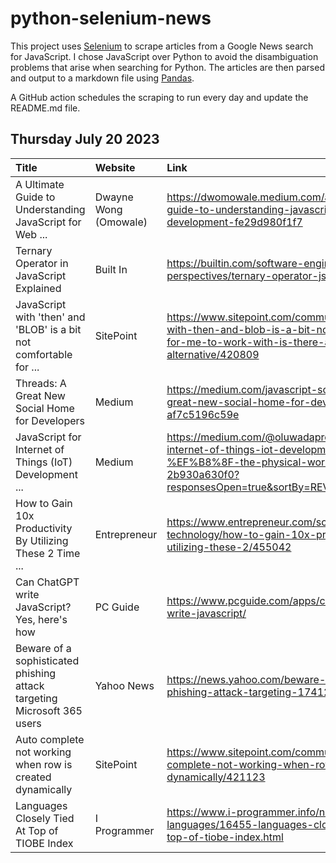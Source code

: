 # python-selenium-news

This project uses [Selenium](https://www.seleniumhq.org/) to scrape articles from a Google News search for JavaScript.
I chose JavaScript over Python to avoid the disambiguation problems that arise when searching for Python.
The articles are then parsed and output to a markdown file using [Pandas](https://pandas.pydata.org/).

A GitHub action schedules the scraping to run every day and update the README.md file.

## Thursday July 20 2023


| Title                                                                   | Website               | Link                                                                                                                                                                          |
|:------------------------------------------------------------------------|:----------------------|:------------------------------------------------------------------------------------------------------------------------------------------------------------------------------|
| A Ultimate Guide to Understanding JavaScript for Web ...                | Dwayne Wong (Omowale) | https://dwomowale.medium.com/a-ultimate-guide-to-understanding-javascript-for-web-development-fe29d980f1f7                                                                    |
| Ternary Operator in JavaScript Explained                                | Built In              | https://builtin.com/software-engineering-perspectives/ternary-operator-js                                                                                                     |
| JavaScript with 'then' and 'BLOB' is a bit not comfortable for ...      | SitePoint             | https://www.sitepoint.com/community/t/javascript-with-then-and-blob-is-a-bit-not-comfortable-for-me-to-work-with-is-there-any-alternative/420809                              |
| Threads: A Great New Social Home for Developers                         | Medium                | https://medium.com/javascript-scene/threads-a-great-new-social-home-for-developers-af7c5196c59e                                                                               |
| JavaScript for Internet of Things (IoT) ‍ Development ...               | Medium                | https://medium.com/@oluwadaprof/javascript-for-internet-of-things-iot-development-connecting-%EF%B8%8F-the-physical-world-2b930a630f0?responsesOpen=true&sortBy=REVERSE_CHRON |
| How to Gain 10x Productivity By Utilizing These 2 Time ...              | Entrepreneur          | https://www.entrepreneur.com/science-technology/how-to-gain-10x-productivity-by-utilizing-these-2/455042                                                                      |
| Can ChatGPT write JavaScript? Yes, here's how                           | PC Guide              | https://www.pcguide.com/apps/can-chatgpt-write-javascript/                                                                                                                    |
| Beware of a sophisticated phishing attack targeting Microsoft 365 users | Yahoo News            | https://news.yahoo.com/beware-sophisticated-phishing-attack-targeting-174120339.html                                                                                          |
| Auto complete not working when row is created dynamically               | SitePoint             | https://www.sitepoint.com/community/t/auto-complete-not-working-when-row-is-created-dynamically/421123                                                                        |
| Languages Closely Tied At Top of TIOBE Index                            | I Programmer          | https://www.i-programmer.info/news/98-languages/16455-languages-closely-tied-at-top-of-tiobe-index.html                                                                       |